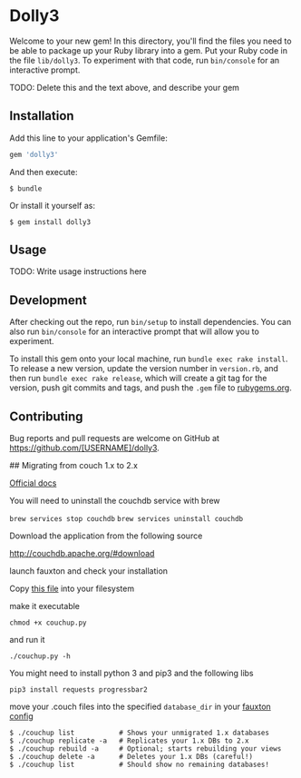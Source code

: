 # Dolly3

Welcome to your new gem! In this directory, you'll find the files you need to be able to package up your Ruby library into a gem. Put your Ruby code in the file `lib/dolly3`. To experiment with that code, run `bin/console` for an interactive prompt.

TODO: Delete this and the text above, and describe your gem

## Installation

Add this line to your application's Gemfile:

```ruby
gem 'dolly3'
```

And then execute:

    $ bundle

Or install it yourself as:

    $ gem install dolly3

## Usage

TODO: Write usage instructions here

## Development

After checking out the repo, run `bin/setup` to install dependencies. You can also run `bin/console` for an interactive prompt that will allow you to experiment.

To install this gem onto your local machine, run `bundle exec rake install`. To release a new version, update the version number in `version.rb`, and then run `bundle exec rake release`, which will create a git tag for the version, push git commits and tags, and push the `.gem` file to [rubygems.org](https://rubygems.org).

## Contributing

Bug reports and pull requests are welcome on GitHub at https://github.com/[USERNAME]/dolly3.


## Migrating from couch 1.x to 2.x

[Official docs](https://docs.couchdb.org/en/2.3.1/install/index.html)


You will need to uninstall the couchdb service with brew

`brew services stop couchdb`
`brew services uninstall couchdb`

Download the application from the following source

http://couchdb.apache.org/#download

launch fauxton and check your installation

Copy [this file](https://github.com/apache/couchdb/blob/master/rel/overlay/bin/couchup) into your filesystem


make it executable

`chmod +x couchup.py`

and run it

`./couchup.py -h`

You might need to install python 3 and pip3 and the following libs

`pip3 install requests progressbar2`

move your .couch files into the specified `database_dir` in your [fauxton config](http://127.0.0.1:5984/_utils/#_config/couchdb@localhost)


```
$ ./couchup list           # Shows your unmigrated 1.x databases
$ ./couchup replicate -a   # Replicates your 1.x DBs to 2.x
$ ./couchup rebuild -a     # Optional; starts rebuilding your views
$ ./couchup delete -a      # Deletes your 1.x DBs (careful!)
$ ./couchup list           # Should show no remaining databases!
```
